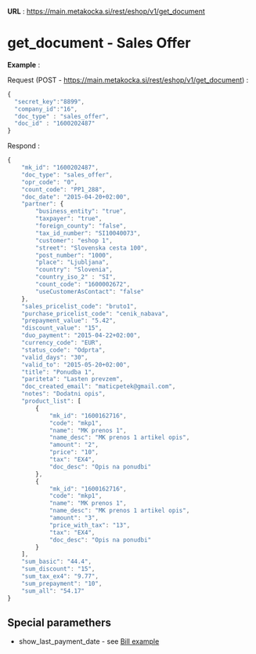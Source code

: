 **URL** : https://main.metakocka.si/rest/eshop/v1/get_document

# get_document - Sales Offer

**Example** :

Request (POST - https://main.metakocka.si/rest/eshop/v1/get_document) :
```javascript
{
  "secret_key":"8899",
  "company_id":"16",
  "doc_type" : "sales_offer",
  "doc_id" : "1600202487"
}
```
Respond :
```javascript
{
    "mk_id": "1600202487",
    "doc_type": "sales_offer",
    "opr_code": "0",
    "count_code": "PP1_288",
    "doc_date": "2015-04-20+02:00",
    "partner": {
        "business_entity": "true",
        "taxpayer": "true",
        "foreign_county": "false",
        "tax_id_number": "SI10040073",
        "customer": "eshop 1",
        "street": "Slovenska cesta 100",
        "post_number": "1000",
        "place": "Ljubljana",
        "country": "Slovenia",
        "country_iso_2" : "SI",
        "count_code": "1600002672",
        "useCustomerAsContact": "false"
    },
    "sales_pricelist_code": "bruto1",
    "purchase_pricelist_code": "cenik_nabava",
    "prepayment_value": "5.42",
    "discount_value": "15",
    "duo_payment": "2015-04-22+02:00",
    "currency_code": "EUR",
    "status_code": "Odprta",
    "valid_days": "30",
    "valid_to": "2015-05-20+02:00",
    "title": "Ponudba 1",
    "pariteta": "Lasten prevzem",
    "doc_created_email": "maticpetek@gmail.com",
    "notes": "Dodatni opis",
    "product_list": [
        {
            "mk_id": "1600162716",
            "code": "mkp1",
            "name": "MK prenos 1",
            "name_desc": "MK prenos 1 artikel opis",
            "amount": "2",
            "price": "10",
            "tax": "EX4",
            "doc_desc": "Opis na ponudbi"
        },
        {
            "mk_id": "1600162716",
            "code": "mkp1",
            "name": "MK prenos 1",
            "name_desc": "MK prenos 1 artikel opis",
            "amount": "3",
            "price_with_tax": "13",
            "tax": "EX4",
            "doc_desc": "Opis na ponudbi"
        }
    ],
    "sum_basic": "44.4",
    "sum_discount": "15",
    "sum_tax_ex4": "9.77",
    "sum_prepayment": "10",
    "sum_all": "54.17"
}
```

## Special paramethers
* show\_last\_payment\_date - see [Bill example](/docs/documents_get_document_bill.md)
